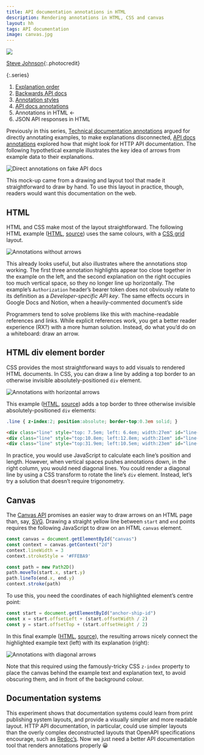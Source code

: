 ```yaml
---
title: API documentation annotations in HTML
description: Rendering annotations in HTML, CSS and canvas
layout: hh
tags: API documentation
image: canvas.jpg
---
```


![](canvas.jpg)

[Steve Johnson](https://unsplash.com/photos/QlBdxJK2-nU){:.photocredit}

{:.series}
1. [Explanation order](explanation-order)
2. [Backwards API docs](api-docs-backwards)
3. [Annotation styles](annotations)
4. [API docs annotations](api-docs-annotations)
5. Annotations in HTML ←
6. JSON API responses in HTML

Previously in this series, [Technical documentation annotations](annotations)
argued for directly annotating examples, to make explanations disconnected,
[API docs annotations](api-docs-annotations) explored how that might look for HTTP API documentation.
The following hypothetical example illustrates the key idea of arrows from example data to their explanations.

![Direct annotations on fake API docs](api/api.webp)

This mock-up came from a drawing and layout tool that made it straightforward to draw by hand.
To use this layout in practice, though, readers would want this documentation on the web.

## HTML

HTML and CSS make most of the layout straightforward.
The following HTML example
([HTML](api/pirates-artisanal.html),
[source](https://github.com/hilton/hilton.github.com/blob/master/blog/api/pirates-artisanal.html))
uses the same colours, with a 
[CSS grid](https://developer.mozilla.org/en-US/docs/Web/CSS/CSS_Grid_Layout) layout.

![Annotations without arrows](api/pirates-artisanal.webp)

This already looks useful, but also illustrates where the annotations stop working.
The first three annotation highlights appear too close together in the example on the left, and the second explanation on the right occupies too much vertical space, so they no longer line up horizontally.
The example’s `Authorization` header’s bearer token does not obviously relate to its definition as a _Developer-specific API key_.
The same effects occurs in Google Docs and Notion, when a heavily-commented document’s side

Programmers tend to solve problems like this with machine-readable references and links.
While explicit references work, you get a better reader experience (RX?) with a more human solution.
Instead, do what you’d do on a whiteboard: draw an arrow.

## HTML div element border

CSS provides the most straightforward ways to add visuals to rendered HTML documents.
In CSS, you can draw a line by adding a top border to an otherwise invisible absolutely-positioned `div` element.

![Annotations with horizontal arrows](api/pirates-artisanal-div.webp)

This example
([HTML](api/pirates-artisanal-div.html),
[source](https://github.com/hilton/hilton.github.com/blob/master/blog/api/pirates-artisanal-div.html))
adds a top border to three otherwise invisible absolutely-positioned `div` elements:

```css
.line { z-index:2; position:absolute; border-top:0.3em solid; }
```

```html
<div class="line" style="top: 7.5em; left: 6.4em; width:27em" id="line-ship-id"></div>
<div class="line" style="top:10.8em; left:12.8em; width:21em" id="line-api-key"></div>
<div class="line" style="top:31.9em; left:10.5em; width:23em" id="line-pirate-id"></div>
```

In practice, you would use JavaScript to calculate each line’s position and length.
However, when vertical spaces pushes annotations down, in the right column, you would need diagonal lines.
You could render a diagonal line by using a CSS transform to rotate the line’s `div` element.
Instead, let’s try a solution that doesn’t require trigonometry.

## Canvas

The [Canvas API](https://developer.mozilla.org/en-US/docs/Web/API/Canvas_API)
promises an easier way to draw arrows on an HTML page than, say, 
[SVG](https://developer.mozilla.org/en-US/docs/Web/SVG).
Drawing a straight yellow line between `start` and `end` points requires the following JavaScript to draw on an HTML `canvas` element.

```javascript
const canvas = document.getElementById("canvas")
const context = canvas.getContext("2d")
context.lineWidth = 3
context.strokeStyle = '#FFEBA9'

const path = new Path2D()
path.moveTo(start.x, start.y)
path.lineTo(end.x, end.y)
context.stroke(path)
```

To use this, you need the coordinates of each highlighted element’s centre point:

```javascript
const start = document.getElementById("anchor-ship-id")
const x = start.offsetLeft + (start.offsetWidth / 2)
const y = start.offsetTop + (start.offsetHeight / 2)
```

In this final example
([HTML](api/pirates-artisanal-canvas.html),
[source](https://github.com/hilton/hilton.github.com/blob/master/blog/api/pirates-artisanal-canvas.html)),
the resulting arrows nicely connect the highlighted example text (left) with its explanation (right):

![Annotations with diagonal arrows](api/pirates-artisanal-canvas.webp)

Note that this required using the famously-tricky CSS `z-index` property to place the canvas behind the example text and explanation text, to avoid obscuring them, and in front of the background colour.

## Documentation systems

This experiment shows that documentation systems could learn from print publishing system layouts, and provide a visually simpler and more readable layout.
HTTP API documentation, in particular, could use simpler layouts than the overly complex deconstructed layouts that OpenAPI specifications encourage, such as
[Redoc’s](api-docs-backwards#deconstructed).
Now we just need a better API documentation tool that renders annotations properly 😀
